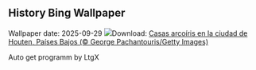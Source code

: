 ## History Bing Wallpaper
Wallpaper date: 2025-09-29
![](https://www.bing.com/th?id=OHR.HoutenHouses_ES-ES0772668707_UHD.jpg&w=1000)Download: [Casas arcoíris en la ciudad de Houten, Países Bajos (© George Pachantouris/Getty Images)](https://www.bing.com/th?id=OHR.HoutenHouses_ES-ES0772668707_UHD.jpg)

Auto get programm by LtgX

